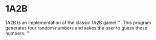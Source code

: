 # 1A2B
1A2B is an implementation of the classic 1A2B game! 
'''
This program generates four random numbers and askes the user to guess these numbers. 
'''

